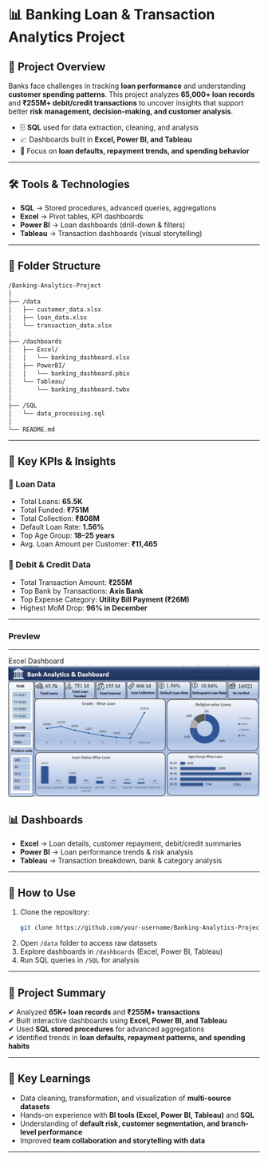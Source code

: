 # 📊 Banking Loan & Transaction Analytics Project

## 📌 Project Overview
Banks face challenges in tracking **loan performance** and understanding **customer spending patterns**.
This project analyzes **65,000+ loan records** and **₹255M+ debit/credit transactions** to uncover insights that support better **risk management, decision-making, and customer analysis**.

- 🗄 **SQL** used for data extraction, cleaning, and analysis  
- 📈 Dashboards built in **Excel, Power BI, and Tableau**  
- 🎯 Focus on **loan defaults, repayment trends, and spending behavior**

---

## 🛠 Tools & Technologies
- **SQL** → Stored procedures, advanced queries, aggregations
- **Excel** → Pivot tables, KPI dashboards
- **Power BI** → Loan dashboards (drill-down & filters)
- **Tableau** → Transaction dashboards (visual storytelling)

---

## 📂 Folder Structure

```
/Banking-Analytics-Project
│
├── /data
│   ├── customer_data.xlsx
│   ├── loan_data.xlsx
│   └── transaction_data.xlsx
│
├── /dashboards
│   ├── Excel/
│   │   └── banking_dashboard.xlsx
│   ├── PowerBI/
│   │   └── banking_dashboard.pbix
│   └── Tableau/
│       └── banking_dashboard.twbx
│
├── /SQL
│   └── data_processing.sql
│
└── README.md
```

---

## 📑 Key KPIs & Insights

### 🔹 Loan Data
- Total Loans: **65.5K**
- Total Funded: **₹751M**
- Total Collection: **₹808M**
- Default Loan Rate: **1.56%**
- Top Age Group: **18–25 years**
- Avg. Loan Amount per Customer: **₹11,465**

### 🔹 Debit & Credit Data
- Total Transaction Amount: **₹255M**
- Top Bank by Transactions: **Axis Bank**
- Top Expense Category: **Utility Bill Payment (₹26M)**
- Highest MoM Drop: **96% in December**

---
### Preview
---
Excel Dashboard  
![Excel Dashboard](Banking_Loan_dashboard.jpg)  

## 📊 Dashboards
- **Excel** → Loan details, customer repayment, debit/credit summaries
- **Power BI** → Loan performance trends & risk analysis
- **Tableau** → Transaction breakdown, bank & category analysis

---

## 🚀 How to Use
1. Clone the repository:  
   ```bash
   git clone https://github.com/your-username/Banking-Analytics-Project.git
   ```
2. Open `/data` folder to access raw datasets  
3. Explore dashboards in `/dashboards` (Excel, Power BI, Tableau)  
4. Run SQL queries in `/SQL` for analysis

---

## 📌 Project Summary
✔ Analyzed **65K+ loan records** and **₹255M+ transactions**  
✔ Built interactive dashboards using **Excel, Power BI, and Tableau**  
✔ Used **SQL stored procedures** for advanced aggregations  
✔ Identified trends in **loan defaults, repayment patterns, and spending habits**

---

## 🎯 Key Learnings
- Data cleaning, transformation, and visualization of **multi-source datasets**
- Hands-on experience with **BI tools (Excel, Power BI, Tableau)** and **SQL**
- Understanding of **default risk, customer segmentation, and branch-level performance**
- Improved **team collaboration and storytelling with data**

---

